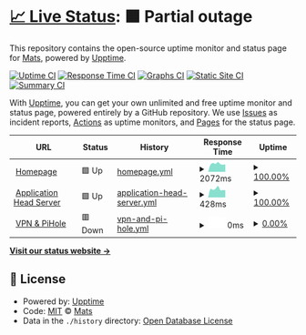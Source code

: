 # [📈 Live Status](https://status.mats-bueser.info): <!--live status--> **🟧 Partial outage**

This repository contains the open-source uptime monitor and status page for [Mats](https://matematrix.de), powered by [Upptime](https://github.com/upptime/upptime).

[![Uptime CI](https://github.com/matematrix/status/workflows/Uptime%20CI/badge.svg)](https://github.com/matematrix/status/actions?query=workflow%3A%22Uptime+CI%22)
[![Response Time CI](https://github.com/matematrix/status/workflows/Response%20Time%20CI/badge.svg)](https://github.com/matematrix/status/actions?query=workflow%3A%22Response+Time+CI%22)
[![Graphs CI](https://github.com/matematrix/status/workflows/Graphs%20CI/badge.svg)](https://github.com/matematrix/status/actions?query=workflow%3A%22Graphs+CI%22)
[![Static Site CI](https://github.com/matematrix/status/workflows/Static%20Site%20CI/badge.svg)](https://github.com/matematrix/status/actions?query=workflow%3A%22Static+Site+CI%22)
[![Summary CI](https://github.com/matematrix/status/workflows/Summary%20CI/badge.svg)](https://github.com/matematrix/status/actions?query=workflow%3A%22Summary+CI%22)

With [Upptime](https://upptime.js.org), you can get your own unlimited and free uptime monitor and status page, powered entirely by a GitHub repository. We use [Issues](https://github.com/matematrix/status/issues) as incident reports, [Actions](https://github.com/matematrix/status/actions) as uptime monitors, and [Pages](https://status.mats-bueser.info) for the status page.

<!--start: status pages-->
<!-- This summary is generated by Upptime (https://github.com/upptime/upptime) -->
<!-- Do not edit this manually, your changes will be overwritten -->
<!-- prettier-ignore -->
| URL | Status | History | Response Time | Uptime |
| --- | ------ | ------- | ------------- | ------ |
| <img alt="" src="https://icons.duckduckgo.com/ip3/home.mats-bueser.info.ico" height="13"> [Homepage](https://home.mats-bueser.info) | 🟩 Up | [homepage.yml](https://github.com/matematrix/status/commits/HEAD/history/homepage.yml) | <details><summary><img alt="Response time graph" src="./graphs/homepage/response-time-week.png" height="20"> 2072ms</summary><br><a href="https://status.mats-bueser.info/history/homepage"><img alt="Response time 2769" src="https://img.shields.io/endpoint?url=https%3A%2F%2Fraw.githubusercontent.com%2Fmatematrix%2Fstatus%2FHEAD%2Fapi%2Fhomepage%2Fresponse-time.json"></a><br><a href="https://status.mats-bueser.info/history/homepage"><img alt="24-hour response time 1921" src="https://img.shields.io/endpoint?url=https%3A%2F%2Fraw.githubusercontent.com%2Fmatematrix%2Fstatus%2FHEAD%2Fapi%2Fhomepage%2Fresponse-time-day.json"></a><br><a href="https://status.mats-bueser.info/history/homepage"><img alt="7-day response time 2072" src="https://img.shields.io/endpoint?url=https%3A%2F%2Fraw.githubusercontent.com%2Fmatematrix%2Fstatus%2FHEAD%2Fapi%2Fhomepage%2Fresponse-time-week.json"></a><br><a href="https://status.mats-bueser.info/history/homepage"><img alt="30-day response time 2247" src="https://img.shields.io/endpoint?url=https%3A%2F%2Fraw.githubusercontent.com%2Fmatematrix%2Fstatus%2FHEAD%2Fapi%2Fhomepage%2Fresponse-time-month.json"></a><br><a href="https://status.mats-bueser.info/history/homepage"><img alt="1-year response time 2475" src="https://img.shields.io/endpoint?url=https%3A%2F%2Fraw.githubusercontent.com%2Fmatematrix%2Fstatus%2FHEAD%2Fapi%2Fhomepage%2Fresponse-time-year.json"></a></details> | <details><summary><a href="https://status.mats-bueser.info/history/homepage">100.00%</a></summary><a href="https://status.mats-bueser.info/history/homepage"><img alt="All-time uptime 99.65%" src="https://img.shields.io/endpoint?url=https%3A%2F%2Fraw.githubusercontent.com%2Fmatematrix%2Fstatus%2FHEAD%2Fapi%2Fhomepage%2Fuptime.json"></a><br><a href="https://status.mats-bueser.info/history/homepage"><img alt="24-hour uptime 100.00%" src="https://img.shields.io/endpoint?url=https%3A%2F%2Fraw.githubusercontent.com%2Fmatematrix%2Fstatus%2FHEAD%2Fapi%2Fhomepage%2Fuptime-day.json"></a><br><a href="https://status.mats-bueser.info/history/homepage"><img alt="7-day uptime 100.00%" src="https://img.shields.io/endpoint?url=https%3A%2F%2Fraw.githubusercontent.com%2Fmatematrix%2Fstatus%2FHEAD%2Fapi%2Fhomepage%2Fuptime-week.json"></a><br><a href="https://status.mats-bueser.info/history/homepage"><img alt="30-day uptime 99.95%" src="https://img.shields.io/endpoint?url=https%3A%2F%2Fraw.githubusercontent.com%2Fmatematrix%2Fstatus%2FHEAD%2Fapi%2Fhomepage%2Fuptime-month.json"></a><br><a href="https://status.mats-bueser.info/history/homepage"><img alt="1-year uptime 99.94%" src="https://img.shields.io/endpoint?url=https%3A%2F%2Fraw.githubusercontent.com%2Fmatematrix%2Fstatus%2FHEAD%2Fapi%2Fhomepage%2Fuptime-year.json"></a></details>
| <img alt="" src="https://icons.duckduckgo.com/ip3/mats-bueser.info.ico" height="13"> [Application Head Server](https://mats-bueser.info) | 🟩 Up | [application-head-server.yml](https://github.com/matematrix/status/commits/HEAD/history/application-head-server.yml) | <details><summary><img alt="Response time graph" src="./graphs/application-head-server/response-time-week.png" height="20"> 428ms</summary><br><a href="https://status.mats-bueser.info/history/application-head-server"><img alt="Response time 872" src="https://img.shields.io/endpoint?url=https%3A%2F%2Fraw.githubusercontent.com%2Fmatematrix%2Fstatus%2FHEAD%2Fapi%2Fapplication-head-server%2Fresponse-time.json"></a><br><a href="https://status.mats-bueser.info/history/application-head-server"><img alt="24-hour response time 371" src="https://img.shields.io/endpoint?url=https%3A%2F%2Fraw.githubusercontent.com%2Fmatematrix%2Fstatus%2FHEAD%2Fapi%2Fapplication-head-server%2Fresponse-time-day.json"></a><br><a href="https://status.mats-bueser.info/history/application-head-server"><img alt="7-day response time 428" src="https://img.shields.io/endpoint?url=https%3A%2F%2Fraw.githubusercontent.com%2Fmatematrix%2Fstatus%2FHEAD%2Fapi%2Fapplication-head-server%2Fresponse-time-week.json"></a><br><a href="https://status.mats-bueser.info/history/application-head-server"><img alt="30-day response time 445" src="https://img.shields.io/endpoint?url=https%3A%2F%2Fraw.githubusercontent.com%2Fmatematrix%2Fstatus%2FHEAD%2Fapi%2Fapplication-head-server%2Fresponse-time-month.json"></a><br><a href="https://status.mats-bueser.info/history/application-head-server"><img alt="1-year response time 675" src="https://img.shields.io/endpoint?url=https%3A%2F%2Fraw.githubusercontent.com%2Fmatematrix%2Fstatus%2FHEAD%2Fapi%2Fapplication-head-server%2Fresponse-time-year.json"></a></details> | <details><summary><a href="https://status.mats-bueser.info/history/application-head-server">100.00%</a></summary><a href="https://status.mats-bueser.info/history/application-head-server"><img alt="All-time uptime 99.90%" src="https://img.shields.io/endpoint?url=https%3A%2F%2Fraw.githubusercontent.com%2Fmatematrix%2Fstatus%2FHEAD%2Fapi%2Fapplication-head-server%2Fuptime.json"></a><br><a href="https://status.mats-bueser.info/history/application-head-server"><img alt="24-hour uptime 100.00%" src="https://img.shields.io/endpoint?url=https%3A%2F%2Fraw.githubusercontent.com%2Fmatematrix%2Fstatus%2FHEAD%2Fapi%2Fapplication-head-server%2Fuptime-day.json"></a><br><a href="https://status.mats-bueser.info/history/application-head-server"><img alt="7-day uptime 100.00%" src="https://img.shields.io/endpoint?url=https%3A%2F%2Fraw.githubusercontent.com%2Fmatematrix%2Fstatus%2FHEAD%2Fapi%2Fapplication-head-server%2Fuptime-week.json"></a><br><a href="https://status.mats-bueser.info/history/application-head-server"><img alt="30-day uptime 100.00%" src="https://img.shields.io/endpoint?url=https%3A%2F%2Fraw.githubusercontent.com%2Fmatematrix%2Fstatus%2FHEAD%2Fapi%2Fapplication-head-server%2Fuptime-month.json"></a><br><a href="https://status.mats-bueser.info/history/application-head-server"><img alt="1-year uptime 99.98%" src="https://img.shields.io/endpoint?url=https%3A%2F%2Fraw.githubusercontent.com%2Fmatematrix%2Fstatus%2FHEAD%2Fapi%2Fapplication-head-server%2Fuptime-year.json"></a></details>
| <img alt="" src="https://icons.duckduckgo.com/ip3/mats-bueser.de.ico" height="13"> [VPN & PiHole](https://mats-bueser.de) | 🟥 Down | [vpn-and-pi-hole.yml](https://github.com/matematrix/status/commits/HEAD/history/vpn-and-pi-hole.yml) | <details><summary><img alt="Response time graph" src="./graphs/vpn-and-pi-hole/response-time-week.png" height="20"> 0ms</summary><br><a href="https://status.mats-bueser.info/history/vpn-and-pi-hole"><img alt="Response time 620" src="https://img.shields.io/endpoint?url=https%3A%2F%2Fraw.githubusercontent.com%2Fmatematrix%2Fstatus%2FHEAD%2Fapi%2Fvpn-and-pi-hole%2Fresponse-time.json"></a><br><a href="https://status.mats-bueser.info/history/vpn-and-pi-hole"><img alt="24-hour response time 0" src="https://img.shields.io/endpoint?url=https%3A%2F%2Fraw.githubusercontent.com%2Fmatematrix%2Fstatus%2FHEAD%2Fapi%2Fvpn-and-pi-hole%2Fresponse-time-day.json"></a><br><a href="https://status.mats-bueser.info/history/vpn-and-pi-hole"><img alt="7-day response time 0" src="https://img.shields.io/endpoint?url=https%3A%2F%2Fraw.githubusercontent.com%2Fmatematrix%2Fstatus%2FHEAD%2Fapi%2Fvpn-and-pi-hole%2Fresponse-time-week.json"></a><br><a href="https://status.mats-bueser.info/history/vpn-and-pi-hole"><img alt="30-day response time 0" src="https://img.shields.io/endpoint?url=https%3A%2F%2Fraw.githubusercontent.com%2Fmatematrix%2Fstatus%2FHEAD%2Fapi%2Fvpn-and-pi-hole%2Fresponse-time-month.json"></a><br><a href="https://status.mats-bueser.info/history/vpn-and-pi-hole"><img alt="1-year response time 0" src="https://img.shields.io/endpoint?url=https%3A%2F%2Fraw.githubusercontent.com%2Fmatematrix%2Fstatus%2FHEAD%2Fapi%2Fvpn-and-pi-hole%2Fresponse-time-year.json"></a></details> | <details><summary><a href="https://status.mats-bueser.info/history/vpn-and-pi-hole">0.00%</a></summary><a href="https://status.mats-bueser.info/history/vpn-and-pi-hole"><img alt="All-time uptime 27.97%" src="https://img.shields.io/endpoint?url=https%3A%2F%2Fraw.githubusercontent.com%2Fmatematrix%2Fstatus%2FHEAD%2Fapi%2Fvpn-and-pi-hole%2Fuptime.json"></a><br><a href="https://status.mats-bueser.info/history/vpn-and-pi-hole"><img alt="24-hour uptime 0.00%" src="https://img.shields.io/endpoint?url=https%3A%2F%2Fraw.githubusercontent.com%2Fmatematrix%2Fstatus%2FHEAD%2Fapi%2Fvpn-and-pi-hole%2Fuptime-day.json"></a><br><a href="https://status.mats-bueser.info/history/vpn-and-pi-hole"><img alt="7-day uptime 0.00%" src="https://img.shields.io/endpoint?url=https%3A%2F%2Fraw.githubusercontent.com%2Fmatematrix%2Fstatus%2FHEAD%2Fapi%2Fvpn-and-pi-hole%2Fuptime-week.json"></a><br><a href="https://status.mats-bueser.info/history/vpn-and-pi-hole"><img alt="30-day uptime 0.00%" src="https://img.shields.io/endpoint?url=https%3A%2F%2Fraw.githubusercontent.com%2Fmatematrix%2Fstatus%2FHEAD%2Fapi%2Fvpn-and-pi-hole%2Fuptime-month.json"></a><br><a href="https://status.mats-bueser.info/history/vpn-and-pi-hole"><img alt="1-year uptime 0.00%" src="https://img.shields.io/endpoint?url=https%3A%2F%2Fraw.githubusercontent.com%2Fmatematrix%2Fstatus%2FHEAD%2Fapi%2Fvpn-and-pi-hole%2Fuptime-year.json"></a></details>

<!--end: status pages-->

[**Visit our status website →**](https://status.mats-bueser.info)

## 📄 License

- Powered by: [Upptime](https://github.com/upptime/upptime)
- Code: [MIT](./LICENSE) © [Mats](https://matematrix.de)
- Data in the `./history` directory: [Open Database License](https://opendatacommons.org/licenses/odbl/1-0/)
